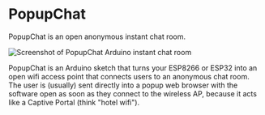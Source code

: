 # PopupChat 

PopupChat is an open anonymous instant chat room.

![Screenshot of PopupChat Arduino instant chat room](http://www.modernmethod.com/send/files/popupchatscreenshot.jpg)

PopupChat is an Arduino sketch that turns your ESP8266 or ESP32 into an open wifi access
point that connects users to an anonymous chat room.  The user is (usually)
sent directly into a popup web browser with the software open as soon as they
connect to the wireless AP, because it acts like a Captive Portal (think "hotel
wifi").
